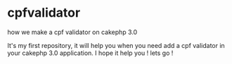 # cpfvalidator
how we make a cpf validator on cakephp 3.0

It's my first repository, it will help you when you need add a cpf validator in your cakephp 3.0 application. I hope it help you ! lets go !


